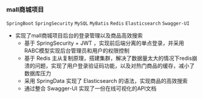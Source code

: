 ### mall商城项目
`SpringBoot` `SpringSecurity` `MySQL`  `MyBatis` `Redis` `Elasticsearch` `Swagger-UI`

- 实现了mall商城项目后台的登录管理以及商品高效搜索
  - 基于 SpringSecurity + JWT ，实现前后端分离的单点登录，并采用RABC模型实现后台管理员和用户的权限控制
  - 基于 Redis 主从复制原理，搭建集群，解决了数据量太大的情况下redis崩溃的问题，实现了用户登录验证码功能，以及对热门商品的缓存，减小了数据库压力
  - 采用 SpringData 实现了 Elasticsearch 的语法，实现商品的高效搜索 
  - 通过整合 Swagger-UI 实现了一份在线可视化的API文档

